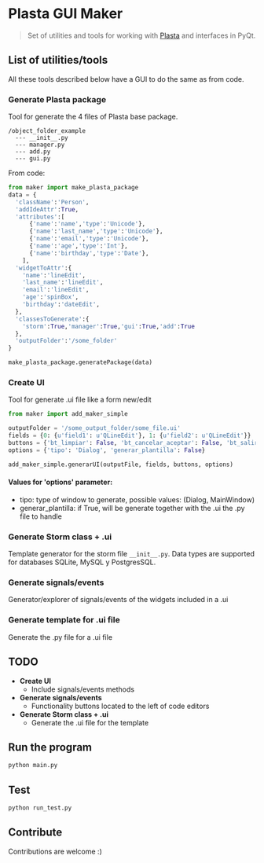 # Plasta GUI Maker

> Set of utilities and tools for working with [Plasta](https://github.com/informaticameg/plasta) and interfaces in PyQt.

## List of utilities/tools

All these tools described below have a GUI to do the same as from code.

### Generate Plasta package

Tool for generate the 4 files of Plasta base package.

```
/object_folder_example
  --- __init__.py
  --- manager.py
  --- add.py
  --- gui.py
```
From code:

```python
from maker import make_plasta_package
data = {
  'className':'Person',
  'addIdeAttr':True,
  'attributes':[
      {'name':'name','type':'Unicode'},
      {'name':'last_name','type':'Unicode'},
      {'name':'email','type':'Unicode'},
      {'name':'age','type':'Int'},
      {'name':'birthday','type':'Date'},
    ],
  'widgetToAttr':{
    'name':'lineEdit',
    'last_name':'lineEdit',
    'email':'lineEdit',
    'age':'spinBox',
    'birthday':'dateEdit',
  },
  'classesToGenerate':{
    'storm':True,'manager':True,'gui':True,'add':True
  },
  'outputFolder':'/some_folder'
}

make_plasta_package.generatePackage(data)
```

### Create UI

Tool for generate .ui file like a form new/edit

```python
from maker import add_maker_simple

outputFolder = '/some_output_folder/some_file.ui'
fields = {0: {u'field1': u'QLineEdit'}, 1: {u'field2': u'QLineEdit'}}
buttons = {'bt_limpiar': False, 'bt_cancelar_aceptar': False, 'bt_salir_guardar': True, 'bt_salir_aceptar': False}
options = {'tipo': 'Dialog', 'generar_plantilla': False}

add_maker_simple.generarUI(outputFile, fields, buttons, options)
```

#### Values for 'options' parameter:
- tipo: type of window to generate, possible values: (Dialog, MainWindow)
- generar_plantilla: if True, will be generate together with the .ui the .py file to handle

### Generate Storm class + .ui

Template generator for the storm file `__init__.py`. Data types are supported for databases SQLite, MySQL y PostgresSQL.

### Generate signals/events

Generator/explorer of signals/events of the widgets included in a .ui

### Generate template for .ui file

Generate the .py file for a .ui file


## TODO
* **Create UI**
	* Include signals/events methods
* **Generate signals/events**
	* Functionality buttons located to the left of code editors
* **Generate Storm class + .ui** 
	* Generate the .ui file for the  template

## Run the program
```python 
python main.py
```

## Test

```python 
python run_test.py
```

## Contribute

Contributions are welcome :)
